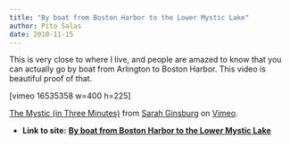 ```yaml
---
title: "By boat from Boston Harbor to the Lower Mystic Lake"
author: Pito Salas
date: 2010-11-15
---
```




This is very close to where I live, and people are amazed to know that you can
actually go by boat from Arlington to Boston Harbor. This video is beautiful
proof of that.

[vimeo 16535358 w=400 h=225]

[The Mystic (in Three Minutes)](<http://vimeo.com/16535358>) from [Sarah
Ginsburg](<http://vimeo.com/sarahginsburg>) on [Vimeo](<http://vimeo.com>).


* **Link to site:** **[By boat from Boston Harbor to the Lower Mystic Lake](None)**
